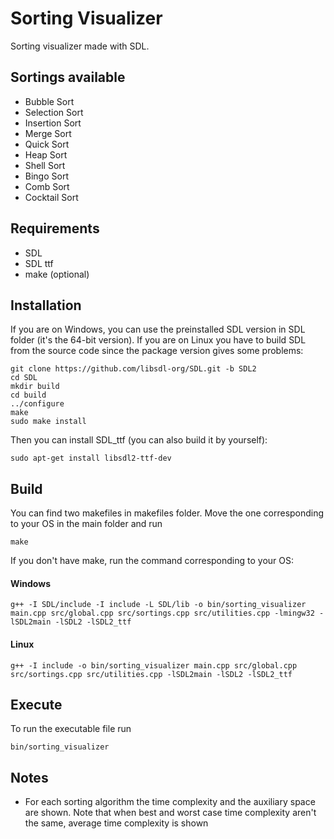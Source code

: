 # Sorting Visualizer
Sorting visualizer made with SDL.

## Sortings available
- Bubble Sort
- Selection Sort
- Insertion Sort
- Merge Sort
- Quick Sort
- Heap Sort
- Shell Sort
- Bingo Sort
- Comb Sort
- Cocktail Sort

## Requirements  
- SDL
- SDL ttf
- make (optional)
## Installation
If you are on Windows, you can use the preinstalled SDL version in SDL folder (it's the 64-bit version).
If you are on Linux you have to build SDL from the source code since the package version gives some problems:

```
git clone https://github.com/libsdl-org/SDL.git -b SDL2
cd SDL
mkdir build
cd build
../configure
make
sudo make install
```
Then you can install SDL_ttf (you can also build it by yourself):
```
sudo apt-get install libsdl2-ttf-dev
```
## Build
You can find two makefiles in makefiles folder. Move the one corresponding to your OS in the main folder and run 
```
make
```  
If you don't have make, run the command corresponding to your OS:  
#### Windows
```
g++ -I SDL/include -I include -L SDL/lib -o bin/sorting_visualizer main.cpp src/global.cpp src/sortings.cpp src/utilities.cpp -lmingw32 -lSDL2main -lSDL2 -lSDL2_ttf
```
#### Linux
```
g++ -I include -o bin/sorting_visualizer main.cpp src/global.cpp src/sortings.cpp src/utilities.cpp -lSDL2main -lSDL2 -lSDL2_ttf
```

## Execute
To run the executable file run 
```
bin/sorting_visualizer
```

## Notes
- For each sorting algorithm the time complexity and the auxiliary space are shown. Note that when best and worst case time complexity aren't the same, average time complexity is shown
